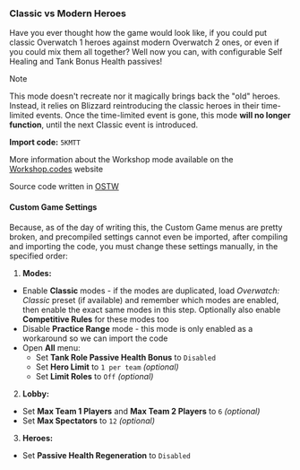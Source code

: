 ### Classic vs Modern Heroes

Have you ever thought how the game would look like, if you could put classic Overwatch 1 heroes against modern Overwatch 2 ones, or even if you could mix them all together?
Well now you can, with configurable Self Healing and Tank Bonus Health passives!

> [!NOTE]
> This mode doesn't recreate nor it magically brings back the "old" heroes. Instead, it relies on Blizzard reintroducing the classic heroes in their time-limited events. Once the time-limited event is gone, this mode **will no longer function**, until the next Classic event is introduced.

**Import code:** `5KMTT`

More information about the Workshop mode available on the [Workshop.codes](https://workshop.codes/classic-vs-modern/) website

Source code written in [OSTW](https://github.com/ItsDeltin/Overwatch-Script-To-Workshop)

#### Custom Game Settings

Because, as of the day of writing this, the Custom Game menus are pretty broken, and precompiled settings cannot even be imported, after compiling and importing the code, you must change these settings manually, in the specified order:

1. **Modes:**

- Enable **Classic** modes - if the modes are duplicated, load _Overwatch: Classic_ preset (if available) and remember which modes are enabled, then enable the exact same modes in this step. Optionally also enable **Competitive Rules** for these modes too
- Disable **Practice Range** mode - this mode is only enabled as a workaround so we can import the code
- Open **All** menu:
  - Set **Tank Role Passive Health Bonus** to `Disabled`
  - Set **Hero Limit** to `1 per team` _(optional)_
  - Set **Limit Roles** to `Off` _(optional)_

2. **Lobby:**

- Set **Max Team 1 Players** and **Max Team 2 Players** to `6` _(optional)_
- Set **Max Spectators** to `12` _(optional)_

3. **Heroes:**

- Set **Passive Health Regeneration** to `Disabled`
